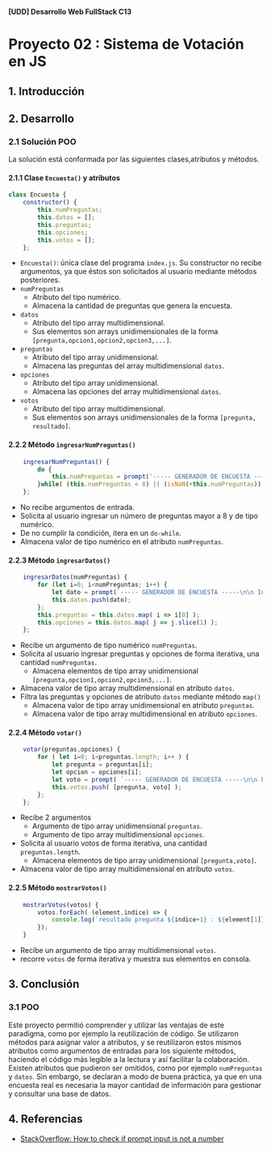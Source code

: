 **\[UDD] Desarrollo Web FullStack C13**

# Proyecto 02 : Sistema de Votación en JS



## 1. Introducción

## 2. Desarrollo

### 2.1 Solución POO

La solución está conformada por las siguientes clases,atributos y métodos.

#### 2.1.1 Clase `Encuesta()` y atributos

```JavaScript
class Encuesta {
    constructor() {
        this.numPreguntas;
        this.datos = [];
        this.preguntas;
        this.opciones;
        this.votos = [];
    };    
```

- `Encuesta()`: única clase del programa `index.js`. Su constructor no recibe argumentos, ya que éstos son solicitados al usuario mediante métodos posteriores.
- `numPreguntas`
  - Atributo del tipo numérico.
  - Almacena la cantidad de preguntas que genera la encuesta.
- `datos` 
  - Atributo del tipo array multidimensional.
  - Sus elementos son arrays unidimensionales de la forma `[pregunta,opcion1,opcion2,opcion3,...]`. 
- `preguntas`
  - Atributo del tipo array unidimensional.
  - Almacena las preguntas del array multidimensional `datos`.
- `opciones`
  - Atributo del tipo array unidimensional.
  - Almacena las opciones del array multidimensional `datos`. 
- `votos`
  - Atributo del tipo array multidimensional.
  - Sus elementos son arrays unidimensionales de la forma `[pregunta, resultado]`. 



#### 2.2.2 Método `ingresarNumPreguntas()`

```JavaScript
    ingresarNumPreguntas() {
        do {
            this.numPreguntas = prompt('----- GENERADOR DE ENCUESTA -----\n\n Ingrese la cantidad de preguntas para la encuesta\n\n (cantidad debe ser igual o mayor a 8)');
        }while( (this.numPreguntas < 8) || (isNaN(+this.numPreguntas)) );
    };
```

- No recibe argumentos de entrada.
- Solicita al usuario ingresar un número de preguntas mayor a 8 y de tipo numérico.
- De no cumplir la condición, itera en un `do-while`.
- Almacena valor de tipo numérico en el atributo `numPreguntas`.



#### 2.2.3 Método `ingresarDatos()`

```JavaScript
    ingresarDatos(numPreguntas) {
        for (let i=0; i<numPreguntas; i++) {
            let dato = prompt(`----- GENERADOR DE ENCUESTA -----\n\n Ingrese la pregunta ${i+1} en formato:\n\n Pregunta ${i+1},respuesta 1,respuesta 2,respuesta 3,....`).split(",");
            this.datos.push(dato);
        };
        this.preguntas = this.datos.map( i => i[0] );
        this.opciones = this.datos.map( j => j.slice(1) );
    };
```

  - Recibe un argumento de tipo numérico `numPreguntas`.
  - Solicita al usuario ingresar preguntas y opciones de forma iterativa, una cantidad `numPreguntas`.
    - Almacena elementos de tipo array unidimensional `[pregunta,opcion1,opcion2,opcion3,...]`.
  - Almacena valor de tipo array multidimensional en atributo `datos`.
  - Filtra las preguntas y opciones de atributo `datos` mediante método `map()`
    - Almacena valor de tipo array unidimensional en atributo `preguntas`.
    - Almacena valor de tipo array multidimensional en atributo `opciones`.


#### 2.2.4 Método `votar()`
```JavaScript
    votar(preguntas,opciones) {
        for ( let i=0; i<preguntas.length; i++ ) {
            let pregunta = preguntas[i];
            let opcion = opciones[i];
            let voto = prompt( `----- GENERADOR DE ENCUESTA -----\n\n Pregunta ${i+1}:    ${pregunta}\n\n- ${opcion.join('\n- ' )}` );
            this.votos.push( [pregunta, voto] );
        };
    };
```
- Recibe 2 argumentos
  - Argumento de tipo array unidimensional `preguntas`.
  - Argumento de tipo array multidimensional `opciones`.
- Solicita al usuario votos de forma iterativa, una cantidad `preguntas.length`.
  - Almacena elementos de tipo array unidimensional `[pregunta,voto]`.
- Almacena valor de tipo array multidimensional en atributo `votos`.   

#### 2.2.5 Método `mostrarVotos()`

```JavaScript
    mostrarVotos(votos) {
        votos.forEach( (element,indice) => {
            console.log(`resultado pregunta ${indice+1} : ${element[1]}`);
        });
    }
```
  - Recibe un argumento de tipo array multidimensional `votos`.
  - recorre `votos` de forma iterativa y muestra sus elementos en consola.
## 3. Conclusión

### 3.1 POO
Este proyecto permitió comprender y utilizar las ventajas de este paradigma, como por ejemplo la reutilización de código. Se utilizaron métodos para asignar valor a atributos, y se reutilizaron estos mismos atributos como argumentos de entradas para los siguiente métodos, haciendo el código más legible a la lectura y así facilitar la colaboración.
Existen atributos que pudieron ser omitidos, como por ejemplo `numPreguntas` y `datos`. Sin embargo, se declaran a modo de buena práctica, ya que en una encuesta real es necesaria la mayor cantidad de información para gestionar y consultar una base de datos. 
## 4. Referencias
- [StackOverflow: How to check if prompt input is not a number](https://stackoverflow.com/questions/36552735/javascript-prompt-while-input-is-not-a-number)